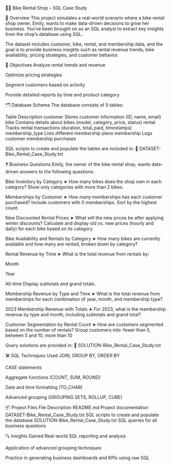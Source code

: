 🚴‍♀️ Bike Rental Shop – SQL Case Study

📘 Overview
This project simulates a real-world scenario where a bike rental shop owner, Emily, wants to make data-driven decisions to grow her business. You’ve been brought on as an SQL analyst to extract key insights from the shop’s database using SQL.

The dataset includes customer, bike, rental, and membership data, and the goal is to provide business insights such as rental revenue trends, bike availability, pricing strategies, and customer behavior.

🧠 Objectives
Analyze rental trends and revenue

Optimize pricing strategies

Segment customers based on activity

Provide detailed reports by time and product category

🗂️ Database Schema
The database consists of 5 tables:

Table	Description
customer	Stores customer information (ID, name, email)
bike	Contains details about bikes (model, category, price, status)
rental	Tracks rental transactions (duration, total_paid, timestamps)
membership_type	Lists different membership plans
membership	Logs customer membership purchases

SQL scripts to create and populate the tables are included in:
📄 DATASET-Bike_Rental_Case_Study.txt

❓ Business Questions
Emily, the owner of the bike rental shop, wants data-driven answers to the following questions:

Bike Inventory by Category
➤ How many bikes does the shop own in each category?
Show only categories with more than 2 bikes.

Memberships by Customer
➤ How many memberships has each customer purchased?
Include customers with 0 memberships. Sort by the highest count.

New Discounted Rental Prices
➤ What will the new prices be after applying winter discounts?
Calculate and display old vs. new prices (hourly and daily) for each bike based on its category.

Bike Availability and Rentals by Category
➤ How many bikes are currently available and how many are rented, broken down by category?

Rental Revenue by Time
➤ What is the total revenue from rentals by:

Month

Year

All-time
Display subtotals and grand totals.

Membership Revenue by Type and Time
➤ What is the total revenue from memberships for each combination of year, month, and membership type?

2023 Membership Revenue with Totals
➤ For 2023, what is the membership revenue by type and month, including subtotals and grand total?


Customer Segmentation by Rental Count
➤ How are customers segmented based on the number of rentals?
Group customers into: fewer than 5, between 5 and 10, more than 10

Query solutions are provided in:
📄 SOLUTION-Bike_Rental_Case_Study.txt

🛠️ SQL Techniques Used
JOIN, GROUP BY, ORDER BY

CASE statements

Aggregate functions (COUNT, SUM, ROUND)

Date and time formatting (TO_CHAR)

Advanced grouping (GROUPING SETS, ROLLUP, CUBE)

📦 Project Files
File	Description
README.md	Project documentation
DATASET-Bike_Rental_Case_Study.txt	SQL scripts to create and populate the database
SOLUTION-Bike_Rental_Case_Study.txt	SQL queries for all business questions


🔍 Insights Gained
Real-world SQL reporting and analysis

Application of advanced grouping techniques

Practice in generating business dashboards and KPIs using raw SQL
